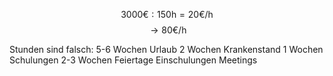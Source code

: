 $$
3000\text{€} : 150\text{h} = 20\text{€/h}
$$
$$
\to 80\text{€/h}
$$

Stunden sind falsch:
5-6 Wochen Urlaub
  2 Wochen Krankenstand
  1 Wochen Schulungen
2-3 Wochen Feiertage
Einschulungen
Meetings
 